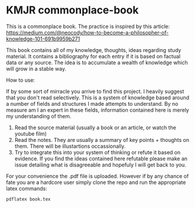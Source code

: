 # KMJR commonplace-book
This is a commonplace book. The practice is inspired by this article:
https://medium.com/@neocody/how-to-become-a-philosopher-of-knowledge-101-691b9959b271

This book contains all of my knowledge, thoughts, ideas regarding study material. It contains a bibliography for each entry if it is based on factual data or any source. The idea is to accumulate a wealth of knowledge which will grow in a stable way.

How to use:

If by some sort of mirracle you arrive to find this project. I heavily suggest that you don't read selectively. This is a system of knowledge based around a number of fields and structures I made attempts to understand. By no measure am I an expert in these fields, information contained here is merely my understanding of them. 

1. Read the source material (usually a book or an article, or watch the youtube film)
2. Read the notes. They are usually a summary of key points + thoughts on them. There will be illustartions occassionally. 
3. Try to integrate this into your system of thinking or refute it based on evidence. If you find the ideas contained here refutable please make an issue detailing what is disagreeable and hopefuly I will get back to you.

For your convenience the .pdf file is uploaded. However if by any chance of fate you are a hardcore user simply clone the repo and run the appropriate latex commands:

`pdflatex book.tex`
